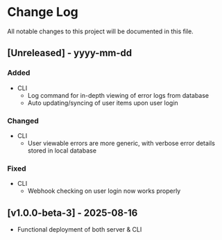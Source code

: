 # Change Log
All notable changes to this project will be documented in this file.

## [Unreleased] - yyyy-mm-dd

### Added
- CLI
    - Log command for in-depth viewing of error logs from database
    - Auto updating/syncing of user items upon user login

### Changed
- CLI
    - User viewable errors are more generic, with verbose error details stored in local database

### Fixed
- CLI
    - Webhook checking on user login now works properly


## [v1.0.0-beta-3] - 2025-08-16
- Functional deployment of both server & CLI